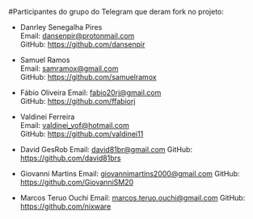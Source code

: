 #Participantes do grupo do Telegram que deram fork no projeto:

- Danrley Senegalha Pires  
Email: dansenpir@protonmail.com  
GitHub: https://github.com/dansenpir

- Samuel Ramos  
Email: samramox@gmail.com  
GitHub: https://github.com/samuelramox

- Fábio Oliveira
Email: fabio20rj@gmail.com  
GitHub: https://github.com/ffabiorj

- Valdinei Ferreira  
Email: valdinei_vof@hotmail.com  
GitHub: https://github.com/valdinei11  

- David GesRob
Email: david81br@gmail.com
GitHub: https://github.com/david81brs

- Giovanni Martins
Email: giovannimartins2000@gmail.com
GitHub: https://github.com/GiovanniSM20

- Marcos Teruo Ouchi
Email: marcos.teruo.ouchi@gmail.com
GitHub: https://github.com/nixware

